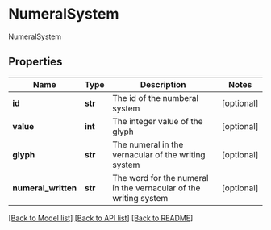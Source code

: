 # NumeralSystem

NumeralSystem
## Properties
Name | Type | Description | Notes
------------ | ------------- | ------------- | -------------
**id** | **str** | The id of the numberal system | [optional] 
**value** | **int** | The integer value of the glyph | [optional] 
**glyph** | **str** | The numeral in the vernacular of the writing system | [optional] 
**numeral_written** | **str** | The word for the numeral in the vernacular of the writing system | [optional] 

[[Back to Model list]](../README.md#documentation-for-models) [[Back to API list]](../README.md#documentation-for-api-endpoints) [[Back to README]](../README.md)


